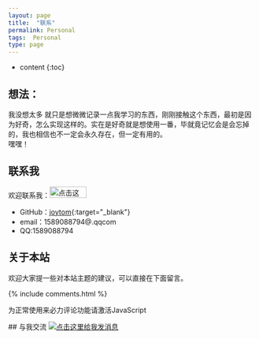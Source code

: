 ```yaml
---
layout: page
title:  "联系"
permalink: Personal
tags:  Personal
type: page
---
```


* content
{:toc}

 
## 想法：

我没想太多 就只是想微微记录一点我学习的东西，刚刚接触这个东西，最初是因为好奇，怎么实现这样的。实在是好奇就是想使用一番，毕就竟记忆会是会忘掉的，我也相信也不一定会永久存在，但一定有用的。   
  嘿嘿！
## 联系我

欢迎联系我：<a target="_blank" href="http://wpa.qq.com/msgrd?v=3&uin=1589088794&site=qq&menu=yes"><img style="width:75px; height:23px" border="0" src="http://wpa.qq.com/pa?p=2:1589088794:41" alt="点击这里给我发消息" title="点击这里给我发消息"></a>
* GitHub：[joytom](https://github.com/mrgsun){:target="_blank"}
* email：1589088794@.qqcom
* QQ:1589088794 

## 关于本站


欢迎大家提一些对本站主题的建议，可以直接在下面留言。

{% include comments.html %}
<!-- 来必力City版安装代码 -->
<div id="lv-container" data-id="city" data-uid="MTAyMC8zODg2MC8xNTM4OA==">
	<script type="text/javascript">
   (function(d, s) {
       var j, e = d.getElementsByTagName(s)[0];

       if (typeof LivereTower === 'function') { return; }

       j = d.createElement(s);
       j.src = 'https://cdn-city.livere.com/js/embed.dist.js';
       j.async = true;

       e.parentNode.insertBefore(j, e);
   })(document, 'script');
	</script>
<noscript> 为正常使用来必力评论功能请激活JavaScript</noscript>
</div>
<!-- City版安装代码已完成 -->
## 与我交流
<a target="_blank" href="http://wpa.qq.com/msgrd?v=3&uin=1589088794&site=qq&menu=yes"><img border="0" src="http://wpa.qq.com/pa?p=2:1589088794:53" alt="点击这里给我发消息" title="点击这里给我发消息"/></a>
